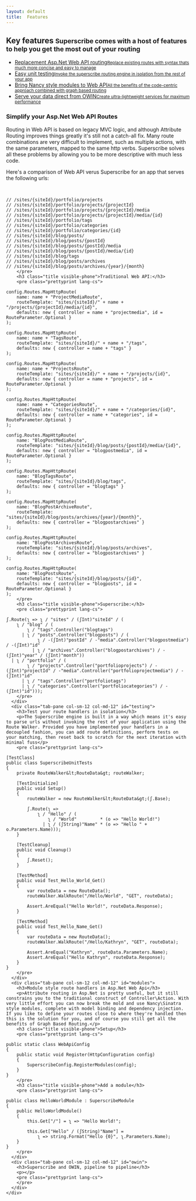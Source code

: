 ```yaml
---
layout: default
title:  Features
---
```


<div class="block">
<h2 class="title-divider"><span>Key <span class="de-em">features</span></span>
<small>Superscribe comes with a host of features to help you get the most out of your routing</small>
</h2>
  <div class="tabbable tabs-left vertical-tabs bold-tabs row">
    <ul class="nav nav-tabs nav-stacked col-md-4">
    	<li class="active"> <a href="#webapi" data-toggle="tab">Replacement Asp.Net Web API routing<small>Replace existing routes with syntax thats much more concise and easy to manage</small><i class="icon-angle-right"></i></a> </li>
    	<li> <a href="#testing" data-toggle="tab">Easy unit testing<small>Invoke the superscribe routing engine in isolation from the rest of your app</small><i class="icon-angle-right"></i></a> </li>     	
      	<li> <a href="#modules" data-toggle="tab">Bring Nancy style modules to Web API<small>All the benefits of the code-centric approach combined with graph based routing</small><i class="icon-angle-right"></i></a> </li>   
      	<li> <a href="#owin" data-toggle="tab">Serve your data direct from OWIN<small>Create ultra-lightweight services for maximum performance</small><i class="icon-angle-right"></i></a> </li>
    </ul>    
	<div class="tab-content col-md-8">
      <div class="tab-pane active col-sm-12 col-md-12" id="webapi">
      	<h3>Simplify your Asp.Net Web API Routes</h3>
      	<p>Routing in Web API is based on legacy MVC logic, and although Attribute Routing improves things greatly it's still not a catch-all fix. Many route combinations are very difficult to implement, such as multiple actions, with the same parameters, mapped to the same http verbs. Superscribe solves all these problems by allowing you to be more descriptive with much less code.</p>
      	<p>Here's a comparison of Web API verus Superscribe for an app that serves the following urls:</p>
      	<pre class="prettyprint lang-cs">

	// /sites/{siteId}/portfolio/projects
	// /sites/{siteId}/portfolio/projects/{projectId}
	// /sites/{siteId}/portfolio/projects/{projectId}/media
	// /sites/{siteId}/portfolio/projects/{projectId}/media/{id}
	// /sites/{siteId}/portfolio/tags
	// /sites/{siteId}/portfolio/categories
	// /sites/{siteId}/portfolio/categories/{id}
	// /sites/{siteId}/blog/posts/
	// /sites/{siteId}/blog/posts/{postId}
	// /sites/{siteId}/blog/posts/{postId}/media
	// /sites/{siteId}/blog/posts/{postId}/media/{id}
	// /sites/{siteId}/blog/tags
	// /sites/{siteId}/blog/posts/archives
	// /sites/{siteId}/blog/posts/archives/{year}/{month}
		</pre>
		<h3 class="title visible-phone">Traditional Web API:</h3>
		<pre class="prettyprint lang-cs">

	config.Routes.MapHttpRoute(
		name: name + "ProjectMediaRoute",
		routeTemplate: "sites/{siteId}/" + name + "/projects/{projectId}/media/{id}",
		defaults: new { controller = name + "projectmedia", id = RouteParameter.Optional }
	);
	 
	config.Routes.MapHttpRoute(
		name: name + "TagsRoute",
		routeTemplate: "sites/{siteId}/" + name + "/tags",
		defaults: new { controller = name + "tags" }
	);
	 
	config.Routes.MapHttpRoute(
		name: name + "ProjectsRoute",
		routeTemplate: "sites/{siteId}/" + name + "/projects/{id}",
		defaults: new { controller = name + "projects", id = RouteParameter.Optional }
	);
	 
	config.Routes.MapHttpRoute(
		name: name + "CategoriesRoute",
		routeTemplate: "sites/{siteId}/" + name + "/categories/{id}",
		defaults: new { controller = name + "categories", id = RouteParameter.Optional }
	);
	 
	config.Routes.MapHttpRoute(
		name: "BlogPostMediaRoute",
		routeTemplate: "sites/{siteId}/blog/posts/{postId}/media/{id}",
		defaults: new { controller = "blogpostmedia", id = RouteParameter.Optional }
	);
	 
	config.Routes.MapHttpRoute(
		name: "BlogTagsRoute",
		routeTemplate: "sites/{siteId}/blog/tags",
		defaults: new { controller = "blogtags" }
	);
	 
	config.Routes.MapHttpRoute(
		name: "BlogPostArchiveRoute",
		routeTemplate: "sites/{siteId}/blog/posts/archives/{year}/{month}",
		defaults: new { controller = "blogpostarchives" }
	);
	 
	config.Routes.MapHttpRoute(
		name: "BlogPostArchivesRoute",
		routeTemplate: "sites/{siteId}/blog/posts/archives",
		defaults: new { controller = "blogpostarchives" }
	);
	 
	config.Routes.MapHttpRoute(
		name: "BlogPostsRoute",
		routeTemplate: "sites/{siteId}/blog/posts/{id}",
		defaults: new { controller = "blogposts", id = RouteParameter.Optional }
	);
		</pre>
		<h3 class="title visible-phone">Superscribe:</h3>
        <pre class="prettyprint lang-cs">

    ʃ.Route(ʅ => ʅ / "sites" / (ʃInt)"siteId" / (
	    ʅ / "blog" / (
	        ʅ / "tags".Controller("blogtags")
	      | ʅ / "posts".Controller("blogposts") / (
	            ʅ / -(ʃInt)"postId" / -"media".Controller("blogpostmedia") / -(ʃInt)"id"
	          | ʅ / "archives".Controller("blogpostarchives") / -(ʃInt)"year" / (ʃInt)"month"))
	  | ʅ / "portfolio" / (
	        ʅ / "projects".Controller("portfolioprojects") / -(ʃInt)"projectId" / -"media".Controller("portfolioprojectmedia") / -(ʃInt)"id"
	      | ʅ / "tags".Controller("portfoliotags")
	      | ʅ / "categories".Controller("portfoliocategories") / -(ʃInt)"id")));
		</pre>
	  </div>
	  <div class="tab-pane col-sm-12 col-md-12" id="testing">
        <h3>Test your route handlers in isolation</h3>
        <p>The Superscribe engine is built in a way which means it's easy to parse urls without invoking the rest of your application using the Route Walker. Provided you have implemented your handlers in a decoupled fashion, you can add route definitions, perform tests on your matching, then reset back to scratch for the next iteration with minimal fuss</p>
        <pre class="prettyprint lang-cs">

    [TestClass]
    public class SuperscribeUnitTests
    {
        private RouteWalker&lt;RouteData&gt; routeWalker;
            
        [TestInitialize]
        public void Setup()
        {
            routeWalker = new RouteWalker&lt;RouteData&gt;(ʃ.Base);

            ʃ.Route(ʅ => 
                ʅ / "Hello" / (
                    ʅ / "World"         * (o => "Hello World!")
                  | ʅ / (ʃString)"Name" * (o => "Hello " + o.Parameters.Name)));
        }

        [TestCleanup]
        public void Cleanup()
        {
            ʃ.Reset();
        }
        
        [TestMethod]
        public void Test_Hello_World_Get()
        {
            var routeData = new RouteData();
            routeWalker.WalkRoute("/Hello/World", "GET", routeData);

            Assert.AreEqual("Hello World!", routeData.Response);
        }

        [TestMethod]
        public void Test_Hello_Name_Get()
        {
            var routeData = new RouteData();
            routeWalker.WalkRoute("/Hello/Kathryn", "GET", routeData);

            Assert.AreEqual("Kathryn", routeData.Parameters.Name);
            Assert.AreEqual("Hello Kathryn", routeData.Response);
        }
    }
		</pre>
	  </div>
	  <div class="tab-pane col-sm-12 col-md-12" id="modules">
        <h3>Module style route handlers in Asp.Net Web Api</h3>
        <p>Attribute routing in Asp.Net is pretty useful, but it still constrains you to the traditional construct of Controller\Action. With very little effort you can now break the mold and use Nancy\Sinatra style modules, complete with model binding and dependency injection. If you like to define your routes close to where they're handled then this is the solution for you, and of course you still get all the benefits of Graph Based Routing.</p>
        <h3 class="title visible-phone">Setup</h3>
        <pre class="prettyprint lang-cs">

    public static class WebApiConfig
    {
        public static void Register(HttpConfiguration config)
        {
            SuperscribeConfig.RegisterModules(config);
        }
    }
		</pre>
		<h3 class="title visible-phone">Add a module</h3>
        <pre class="prettyprint lang-cs">

    public class HelloWorldModule : SuperscribeModule
    {
        public HelloWorldModule()
        {
            this.Get["/"] = ʅ => "Hello World!";

        	this.Get["Hello" / (ʃString)"Name"] = 
          		ʅ => string.Format("Hello {0}", ʅ.Parameters.Name);
        }
    }
		</pre>
	  </div>	
      <div class="tab-pane col-sm-12 col-md-12" id="owin">
        <h3>Superscribe and OWIN, pipeline to pipeline</h3>
        <p></p>
        <pre class="prettyprint lang-cs">
		</pre>
	  </div>
	</div>
  </div>
</div>